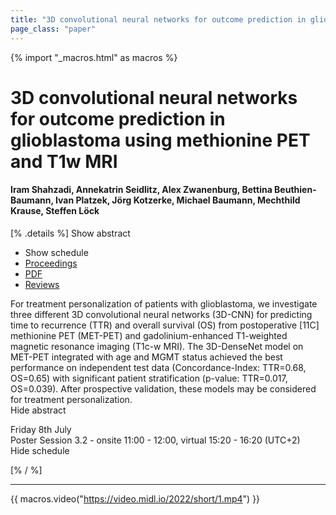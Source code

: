 ```yaml
---
title: "3D convolutional neural networks for outcome prediction in glioblastoma using methionine PET and T1w MRI"
page_class: "paper"
---
```


{% import "_macros.html" as macros %}

# 3D convolutional neural networks for outcome prediction in glioblastoma using methionine PET and T1w MRI

#### Iram Shahzadi, Annekatrin Seidlitz, Alex Zwanenburg, Bettina Beuthien-Baumann, Ivan Platzek, Jörg Kotzerke, Michael Baumann, Mechthild Krause, Steffen Löck

[% .details %]
<a class="toggle_visibility" data-selector=".abstract" data-level="3">Show abstract</a>
- <a class="toggle_visibility" data-selector=".schedule" data-level="3">Show schedule</a>
- <a href="">Proceedings</a>
- <a href="https://openreview.net/pdf?id=BLXlChVgVb5">PDF</a>
- <a href="https://openreview.net/forum?id=BLXlChVgVb5">Reviews</a>

<p>
    <span class="abstract">
        For treatment personalization of patients with glioblastoma, we investigate three different 3D convolutional neural networks (3D-CNN) for predicting time to recurrence (TTR) and overall survival (OS) from postoperative [11C] methionine PET (MET-PET) and gadolinium-enhanced T1-weighted magnetic resonance imaging (T1c-w MRI). The 3D-DenseNet model on MET-PET integrated with age and MGMT status achieved the best performance on independent test data (Concordance-Index: TTR=0.68, OS=0.65) with significant patient stratification (p-value: TTR=0.017, OS=0.039). After prospective validation, these models may be considered for treatment personalization.
        <br>
        <span class="actions"><a class="toggle_visibility" data-level="2">Hide abstract</a></span>
    </span>
</p>

<p>
    <span class="schedule">
        Friday 8th July<br>Poster Session 3.2 - onsite 11:00 - 12:00, virtual 15:20 - 16:20 (UTC+2)
        <br>
        <span class="actions"><a class="toggle_visibility" data-level="2">Hide schedule</a></span>
    </span>
</p>

[% / %]


---
{{ macros.video("https://video.midl.io/2022/short/1.mp4") }}
